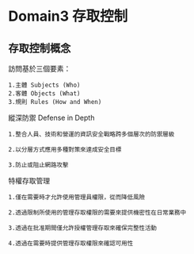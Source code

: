 Domain3 存取控制
===

存取控制概念
---

訪問基於三個要素：

    1.主體 Subjects (Who)
    2.客體 Objects (What)
    3.規則 Rules (How and When)

縱深防禦 Defense in Depth

    1.整合人員、技術和營運的資訊安全戰略跨多個層次的防禦層級

    2.以分層方式應用多種對策來達成安全目標

    3.防止或阻止網路攻擊

特權存取管理

    1.僅在需要時才允許使用管理員權限，從而降低風險

    2.透過限制所使用的管理存取權限的需要來提供機密性在日常業務中

    3.透過在批准期間僅允許授權管理存取來確保完整性活動

    4.透過在需要時提供管理存取權限來確認可用性
